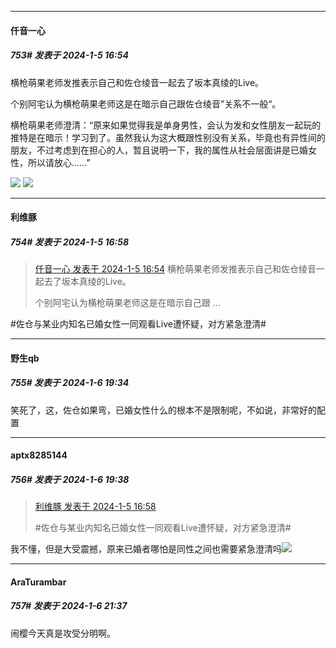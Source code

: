 
*****

####  仟音一心  
##### 753#       发表于 2024-1-5 16:54

横枪萌果老师发推表示自己和佐仓绫音一起去了坂本真绫的Live。

个别阿宅认为横枪萌果老师这是在暗示自己跟佐仓绫音”关系不一般“。

横枪萌果老师澄清：“原来如果觉得我是单身男性，会认为发和女性朋友一起玩的推特是在暗示！学习到了。虽然我认为这大概跟性别没有关系，毕竟也有异性间的朋友，不过考虑到在担心的人，暂且说明一下，我的属性从社会层面讲是已婚女性，所以请放心……”

<img src="https://p.sda1.dev/15/13222a59317346687c58a82d7b25d979/CMP_20240105165237576.jpg" referrerpolicy="no-referrer">
<img src="https://p.sda1.dev/15/fc9972ca7494f224f9197a38063de6bc/CMP_20240105165237613.jpg" referrerpolicy="no-referrer">

*****

####  利维豚  
##### 754#       发表于 2024-1-5 16:58

<blockquote><a href="httphttps://bbs.saraba1st.com/2b/forum.php?mod=redirect&amp;goto=findpost&amp;pid=63544152&amp;ptid=1976034" target="_blank">仟音一心 发表于 2024-1-5 16:54</a>
横枪萌果老师发推表示自己和佐仓绫音一起去了坂本真绫的Live。

个别阿宅认为横枪萌果老师这是在暗示自己跟 ...</blockquote>
#佐仓与某业内知名已婚女性一同观看Live遭怀疑，对方紧急澄清#


*****

####  野生qb  
##### 755#       发表于 2024-1-6 19:34

笑死了，这，佐仓如果弯，已婚女性什么的根本不是限制呢，不如说，非常好的配置

*****

####  aptx8285144  
##### 756#       发表于 2024-1-6 19:38

<blockquote><a href="httphttps://bbs.saraba1st.com/2b/forum.php?mod=redirect&amp;goto=findpost&amp;pid=63544202&amp;ptid=1976034" target="_blank">利维豚 发表于 2024-1-5 16:58</a>

#佐仓与某业内知名已婚女性一同观看Live遭怀疑，对方紧急澄清#</blockquote>
我不懂，但是大受震撼，原来已婚者哪怕是同性之间也需要紧急澄清吗<img src="https://static.saraba1st.com/image/smiley/face2017/067.png" referrerpolicy="no-referrer">


*****

####  AraTurambar  
##### 757#       发表于 2024-1-6 21:37

闹樱今天真是攻受分明啊。

